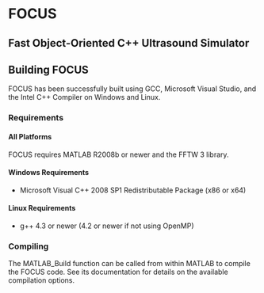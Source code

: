 FOCUS
=====
Fast Object-Oriented C++ Ultrasound Simulator
-----

Building FOCUS
-----
FOCUS has been successfully built using GCC, Microsoft Visual Studio, and the Intel C++ Compiler on Windows and Linux.

### Requirements
#### All Platforms
FOCUS requires MATLAB R2008b or newer and the FFTW 3 library.

#### Windows Requirements
* Microsoft Visual C++ 2008 SP1 Redistributable Package (x86 or x64)

#### Linux Requirements
* g++ 4.3 or newer (4.2 or newer if not using OpenMP)

### Compiling
The MATLAB_Build function can be called from within MATLAB to compile the FOCUS code. See its documentation for details on the available compilation options.
